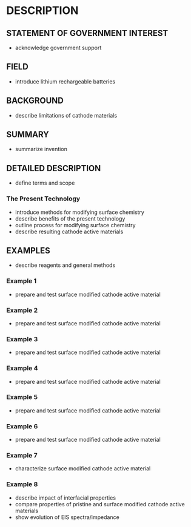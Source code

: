 # DESCRIPTION

## STATEMENT OF GOVERNMENT INTEREST

- acknowledge government support

## FIELD

- introduce lithium rechargeable batteries

## BACKGROUND

- describe limitations of cathode materials

## SUMMARY

- summarize invention

## DETAILED DESCRIPTION

- define terms and scope

### The Present Technology

- introduce methods for modifying surface chemistry
- describe benefits of the present technology
- outline process for modifying surface chemistry
- describe resulting cathode active materials

## EXAMPLES

- describe reagents and general methods

### Example 1

- prepare and test surface modified cathode active material

### Example 2

- prepare and test surface modified cathode active material

### Example 3

- prepare and test surface modified cathode active material

### Example 4

- prepare and test surface modified cathode active material

### Example 5

- prepare and test surface modified cathode active material

### Example 6

- prepare and test surface modified cathode active material

### Example 7

- characterize surface modified cathode active material

### Example 8

- describe impact of interfacial properties
- compare properties of pristine and surface modified cathode active materials
- show evolution of EIS spectra/impedance

